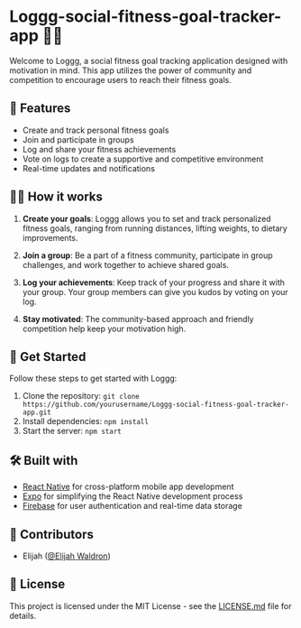 # Loggg-social-fitness-goal-tracker-app 💪🎯

Welcome to Loggg, a social fitness goal tracking application designed with motivation in mind. This app utilizes the power of community and competition to encourage users to reach their fitness goals.

## 🌟 Features 

- Create and track personal fitness goals
- Join and participate in groups
- Log and share your fitness achievements
- Vote on logs to create a supportive and competitive environment
- Real-time updates and notifications

## 🏋️‍♀️ How it works

1. **Create your goals**: Loggg allows you to set and track personalized fitness goals, ranging from running distances, lifting weights, to dietary improvements.

2. **Join a group**: Be a part of a fitness community, participate in group challenges, and work together to achieve shared goals.

3. **Log your achievements**: Keep track of your progress and share it with your group. Your group members can give you kudos by voting on your log.

4. **Stay motivated**: The community-based approach and friendly competition help keep your motivation high.

## 🚀 Get Started

Follow these steps to get started with Loggg:

1. Clone the repository: `git clone https://github.com/yourusername/Loggg-social-fitness-goal-tracker-app.git`
2. Install dependencies: `npm install`
3. Start the server: `npm start`

## 🛠 Built with 

- [React Native](https://reactnative.dev/) for cross-platform mobile app development
- [Expo](https://expo.io/) for simplifying the React Native development process
- [Firebase](https://firebase.google.com/) for user authentication and real-time data storage

## 👥 Contributors

- Elijah ([@Elijah Waldron](https://github.com/ilovemycargopants))

## 📄 License

This project is licensed under the MIT License - see the [LICENSE.md](LICENSE.md) file for details.
